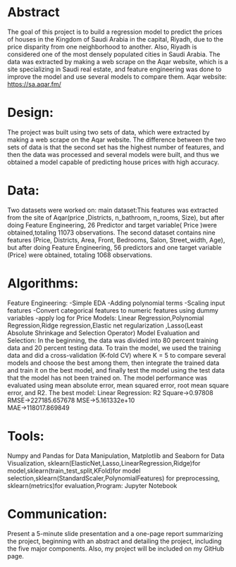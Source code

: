# Abstract
The goal of this project is to build a regression model to predict the prices of houses in the Kingdom of Saudi Arabia in the capital, Riyadh, due to the price disparity from one neighborhood to another. Also, Riyadh is considered one of the most densely populated cities in Saudi Arabia.
The data was extracted by making a web scrape on the Aqar website, which is a site specializing in Saudi real estate, and feature engineering was done to improve the model and use several models to compare them.
Aqar website: https://sa.aqar.fm/

# Design:
The project was built using two sets of data, which were extracted by making a web scrape on the Aqar website. The difference between the two sets of data is that the second set has the highest number of features, and then the data was processed and several models were built, and thus we obtained a model capable of predicting house prices with high accuracy.
# Data:
Two datasets were worked on:
main dataset:This features was extracted from the site of Aqar(price ,Districts, n_bathroom, n_rooms, Size), but after doing Feature Engineering, 26 Predictor and target variable( Price )were obtained,totaling  11073 observations.
The second dataset contains nine features (Price, Districts, Area, Front, Bedrooms, Salon, Street_width, Age), but after doing Feature Engineering, 56 predictors and one target variable (Price) were obtained, totaling 1068 observations.
# Algorithms:
Feature Engineering:
-Simple EDA
-Adding polynomial terms
-Scaling input features
-Convert categorical features to numeric features using dummy variables 
-apply log for Price
Models:
Linear Regression,Polynomial Regression,Ridge regression,Elastic net regularization ,Lasso(Least Absolute Shrinkage and Selection Operator)
Model Evaluation and Selection:
In the beginning, the data was divided into 80 percent training data and 20 percent testing data. To train the model, we used the training data and did a cross-validation (K-fold CV) where K = 5 to compare several models and choose the best among them, then integrate the trained data and train it on the best model, and finally test the model using the test data that the model has not been trained on.
The model performance was evaluated using mean absolute error, mean squared error, root mean square error, and R2.
The best model:
Linear Regression:
R2 Square->0.97808
RMSE->227185.657678
MSE->5.161332e+10	
MAE->118017.869849
# Tools:
Numpy and Pandas for Data Manipulation, Matplotlib and Seaborn for Data Visualization, sklearn(ElasticNet,Lasso,LinearRegression,Ridge)for model,sklearn(train_test_split,KFold)for model selection,sklearn(StandardScaler,PolynomialFeatures) for preprocessing, sklearn(metrics)for evaluation,Program: Jupyter Notebook
# Communication: 
Present a 5-minute slide presentation and a one-page report summarizing the project, beginning with an abstract and detailing the project, including the five major components. Also, my project will be included on my GitHub page.
